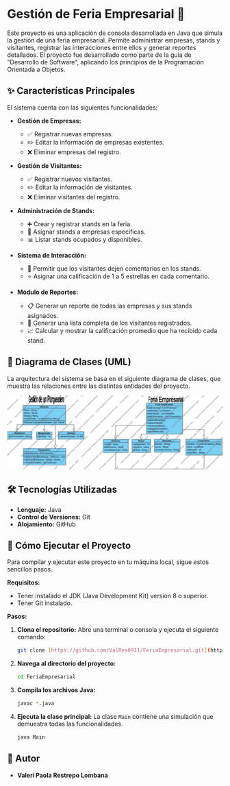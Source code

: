 # Gestión de Feria Empresarial 🏢

Este proyecto es una aplicación de consola desarrollada en Java que simula la gestión de una feria empresarial. Permite administrar empresas, stands y visitantes, registrar las interacciones entre ellos y generar reportes detallados. El proyecto fue desarrollado como parte de la guía de "Desarrollo de Software", aplicando los principios de la Programación Orientada a Objetos.

## ✨ Características Principales

El sistema cuenta con las siguientes funcionalidades:

- **Gestión de Empresas:**
  - ✅ Registrar nuevas empresas.
  - ✏️ Editar la información de empresas existentes.
  - ❌ Eliminar empresas del registro.

- **Gestión de Visitantes:**
  - ✅ Registrar nuevos visitantes.
  - ✏️ Editar la información de visitantes.
  - ❌ Eliminar visitantes del registro.

- **Administración de Stands:**
  - ➕ Crear y registrar stands en la feria.
  - 🤝 Asignar stands a empresas específicas.
  - 📊 Listar stands ocupados y disponibles.

- **Sistema de Interacción:**
  - 💬 Permitir que los visitantes dejen comentarios en los stands.
  - ⭐ Asignar una calificación de 1 a 5 estrellas en cada comentario.

- **Módulo de Reportes:**
  - 📋 Generar un reporte de todas las empresas y sus stands asignados.
  - 👤 Generar una lista completa de los visitantes registrados.
  - 📈 Calcular y mostrar la calificación promedio que ha recibido cada stand.

## 📐 Diagrama de Clases (UML)

La arquitectura del sistema se basa en el siguiente diagrama de clases, que muestra las relaciones entre las distintas entidades del proyecto.

![Diagrama de Clases del Proyecto](ClassDiagram1.jpg)

## 🛠️ Tecnologías Utilizadas

- **Lenguaje:** Java
- **Control de Versiones:** Git
- **Alojamiento:** GitHub

## 🚀 Cómo Ejecutar el Proyecto

Para compilar y ejecutar este proyecto en tu máquina local, sigue estos sencillos pasos.

**Requisitos:**
- Tener instalado el JDK (Java Development Kit) versión 8 o superior.
- Tener Git instalado.

**Pasos:**

1.  **Clona el repositorio:** Abre una terminal o consola y ejecuta el siguiente comando:
    ```bash
    git clone [https://github.com/ValRes0911/FeriaEmpresarial.git](https://github.com/ValRes0911/FeriaEmpresarial.git)
    ```

2.  **Navega al directorio del proyecto:**
    ```bash
    cd FeriaEmpresarial
    ```

3.  **Compila los archivos Java:**
    ```bash
    javac *.java
    ```

4.  **Ejecuta la clase principal:**
    La clase `Main` contiene una simulación que demuestra todas las funcionalidades.
    ```bash
    java Main
    ```

## 👤 Autor

* **Valeri Paola Restrepo Lombana**